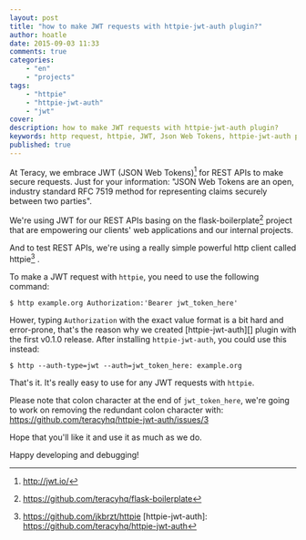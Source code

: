 ```yaml
---
layout: post
title: "how to make JWT requests with httpie-jwt-auth plugin?"
author: hoatle
date: 2015-09-03 11:33
comments: true
categories:
    - "en"
    - "projects"
tags:
    - "httpie"
    - "httpie-jwt-auth"
    - "jwt"
cover:
description: how to make JWT requests with httpie-jwt-auth plugin?
keywords: http request, httpie, JWT, Json Web Tokens, httpie-jwt-auth plugin
published: true
---
```


At Teracy, we embrace JWT (JSON Web Tokens)[^1]  for REST APIs to make secure requests. Just for
your information: "JSON Web Tokens are an open, industry standard RFC 7519 method for representing
claims securely between two parties".


<!-- more -->

We're using JWT for our REST APIs basing on the flask-boilerplate[^2] project that are empowering
our clients' web applications and our internal projects.

And to test REST APIs, we're using a really simple powerful http client called httpie[^3] .

To make a JWT request with `httpie`, you need to use the following command:

```
$ http example.org Authorization:'Bearer jwt_token_here'
```

Hower, typing `Authorization` with the exact value format is a bit hard and error-prone, that's the
reason why we created [httpie-jwt-auth][] plugin with the first v0.1.0 release. After installing
`httpie-jwt-auth`, you could use this instead:

```
$ http --auth-type=jwt --auth=jwt_token_here: example.org
```

That's it. It's really easy to use for any JWT requests with `httpie`.

Please note that colon character at the end of `jwt_token_here`, we're going to work on removing
the redundant colon character with: https://github.com/teracyhq/httpie-jwt-auth/issues/3

Hope that you'll like it and use it as much as we do.

Happy developing and debugging!


[^1]: http://jwt.io/
[^2]: https://github.com/teracyhq/flask-boilerplate
[^3]: https://github.com/jkbrzt/httpie
[httpie-jwt-auth]: https://github.com/teracyhq/httpie-jwt-auth
